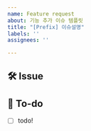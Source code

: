 ```yaml
---
name: Feature request
about: 기능 추가 이슈 템플릿
title: "[Prefix] 이슈설명"
labels: ''
assignees: ''

---
```


## 🛠 Issue
<!-- 이슈에 대해 간략하게 설명해주세요 -->

## 📝 To-do

<!-- 진행할 작업에 대해 적어주세요 -->

- [ ] todo!
